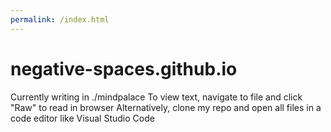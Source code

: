 ```yaml
---
permalink: /index.html
---
```

# negative-spaces.github.io

Currently writing in ./mindpalace
To view text, navigate to file and click "Raw" to read in browser
Alternatively, clone my repo and open all files in a code editor like Visual Studio Code